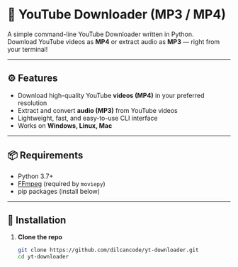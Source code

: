 # 🎵 YouTube Downloader (MP3 / MP4)

A simple command-line YouTube Downloader written in Python.  
Download YouTube videos as **MP4** or extract audio as **MP3** — right from your terminal!

---

## ⚙️ Features

- Download high-quality YouTube **videos (MP4)** in your preferred resolution
- Extract and convert **audio (MP3)** from YouTube videos
- Lightweight, fast, and easy-to-use CLI interface
- Works on **Windows, Linux, Mac**

---

## 📦 Requirements

- Python 3.7+
- [FFmpeg](https://ffmpeg.org/download.html) (required by `moviepy`)
- pip packages (install below)

---

## 🚀 Installation

1. **Clone the repo**
   ```bash
   git clone https://github.com/dilcancode/yt-downloader.git
   cd yt-downloader
